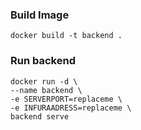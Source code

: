 ### Build Image
`
docker build -t backend .
`

### Run backend
```
docker run -d \
--name backend \
-e SERVERPORT=replaceme \
-e INFURAADRESS=replaceme \
backend serve
```
